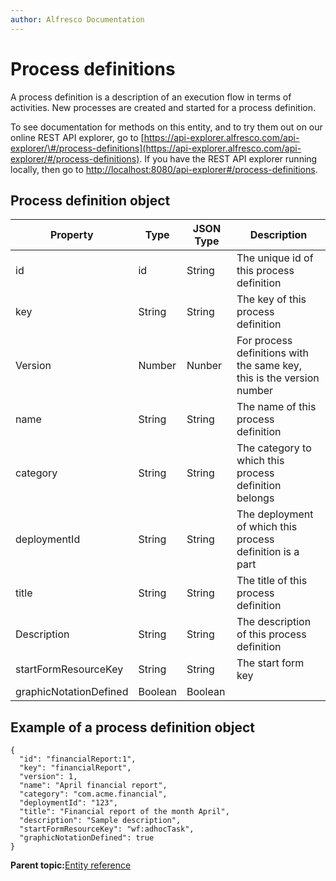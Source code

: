 ```yaml
---
author: Alfresco Documentation
---
```


# Process definitions

A process definition is a description of an execution flow in terms of activities. New processes are created and started for a process definition.

To see documentation for methods on this entity, and to try them out on our online REST API explorer, go to [https://api-explorer.alfresco.com/api-explorer/\#/process-definitions](https://api-explorer.alfresco.com/api-explorer/#/process-definitions). If you have the REST API explorer running locally, then go to [http://localhost:8080/api-explorer\#/process-definitions](http://localhost:8080/api-explorer/#/process-definitions).

## Process definition object

|Property|Type|JSON Type|Description|
|--------|----|---------|-----------|
|id|id|String|The unique id of this process definition|
|key|String|String|The key of this process definition|
|Version|Number|Nunber|For process definitions with the same key, this is the version number|
|name|String|String|The name of this process definition|
|category|String|String|The category to which this process definition belongs|
|deploymentId|String|String|The deployment of which this process definition is a part|
|title|String|String|The title of this process definition|
|Description|String|String|The description of this process definition|
|startFormResourceKey|String|String|The start form key|
|graphicNotationDefined|Boolean|Boolean| |

## Example of a process definition object

```
{
  "id": "financialReport:1",
  "key": "financialReport",
  "version": 1,
  "name": "April financial report",
  "category": "com.acme.financial",
  "deploymentId": "123",
  "title": "Financial report of the month April",
  "description": "Sample description",
  "startFormResourceKey": "wf:adhocTask",
  "graphicNotationDefined": true          
}
```

**Parent topic:**[Entity reference](../../../pra/1/concepts/pra-resources.md)


